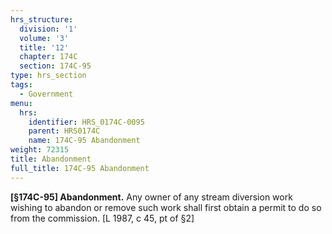 ```yaml
---
hrs_structure:
  division: '1'
  volume: '3'
  title: '12'
  chapter: 174C
  section: 174C-95
type: hrs_section
tags:
  - Government
menu:
  hrs:
    identifier: HRS_0174C-0095
    parent: HRS0174C
    name: 174C-95 Abandonment
weight: 72315
title: Abandonment
full_title: 174C-95 Abandonment
---
```

**[§174C-95] Abandonment.** Any owner of any stream diversion work wishing to abandon or remove such work shall first obtain a permit to do so from the commission. [L 1987, c 45, pt of §2]